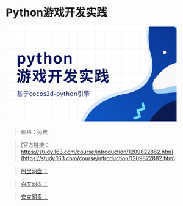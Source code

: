 # Python游戏开发实践

![img](../../../assets/study163/free/88f6a735082548c0846ad9cb0320e82a.jpg)

> 价格：免费

> [官方链接：https://study.163.com/course/introduction/1209822882.htm](https://study.163.com/course/introduction/1209822882.htm)

> [阿里网盘：]()

> [百度网盘：]()

> [夸克网盘：]()
